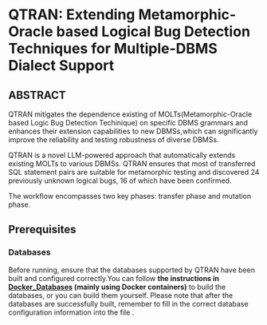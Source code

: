 # QTRAN: Extending Metamorphic-Oracle based Logical Bug Detection Techniques for Multiple-DBMS Dialect Support

## ABSTRACT
QTRAN mitigates the dependence existing of MOLTs(Metamorphic-Oracle based Logic Bug Detection Techinique) on specific DBMS grammars and enhances their extension capabilities to new DBMSs,which can significantly improve the reliability and testing robustness of diverse DBMSs. 

QTRAN is a novel LLM-powered approach that automatically extends existing MOLTs to various DBMSs. QTRAN ensures that most of transferred SQL statement pairs are suitable for metamorphic testing and discovered 24 previously unknown logical bugs, 16 of which have been confirmed.  

The workflow encompasses two key phases: transfer phase and mutation phase.


## Prerequisites
### Databases
Before running, ensure that the databases supported by QTRAN  have been built and configured correctly.You can follow **the instructions in [Docker_Databases](Docker_Databases) (mainly using Docker containers)** to build the databases, or you can build them yourself. Please note that after the databases are successfully built, remember to fill in the correct database configuration information into the file .

### 





